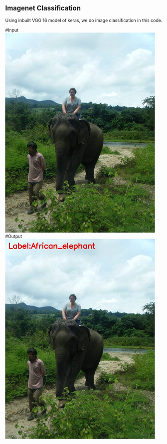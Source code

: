 ## Imagenet Classification

Using inbuilt VGG 16 model of keras, we do image classification in this code.

#Input
![image](img.jpg)
#Output
![image](img_output.jpg)
